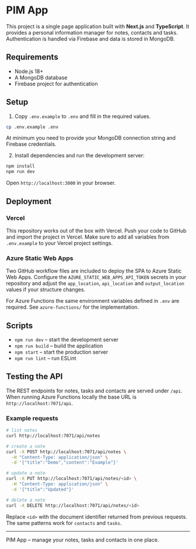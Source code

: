 # PIM App

This project is a single page application built with **Next.js** and **TypeScript**. It provides a personal information manager for notes, contacts and tasks. Authentication is handled via Firebase and data is stored in MongoDB.

## Requirements

- Node.js 18+
- A MongoDB database
- Firebase project for authentication

## Setup

1. Copy `.env.example` to `.env` and fill in the required values.

```bash
cp .env.example .env
```

At minimum you need to provide your MongoDB connection string and Firebase credentials.

2. Install dependencies and run the development server:

```bash
npm install
npm run dev
```

Open `http://localhost:3000` in your browser.

## Deployment

### Vercel

This repository works out of the box with Vercel. Push your code to GitHub and import the project in Vercel. Make sure to add all variables from `.env.example` to your Vercel project settings.

### Azure Static Web Apps

Two GitHub workflow files are included to deploy the SPA to Azure Static Web Apps. Configure the `AZURE_STATIC_WEB_APPS_API_TOKEN` secrets in your repository and adjust the `app_location`, `api_location` and `output_location` values if your structure changes.

For Azure Functions the same environment variables defined in `.env` are required. See `azure-functions/` for the implementation.

## Scripts

- `npm run dev` – start the development server
- `npm run build` – build the application
- `npm start` – start the production server
- `npm run lint` – run ESLint
## Testing the API

The REST endpoints for notes, tasks and contacts are served under `/api`. When running Azure Functions locally the base URL is `http://localhost:7071/api`.

### Example requests

```bash
# list notes
curl http://localhost:7071/api/notes

# create a note
curl -X POST http://localhost:7071/api/notes \
  -H "Content-Type: application/json" \
  -d '{"title":"Demo","content":"Example"}'

# update a note
curl -X PUT http://localhost:7071/api/notes/<id> \
  -H "Content-Type: application/json" \
  -d '{"title":"Updated"}'

# delete a note
curl -X DELETE http://localhost:7071/api/notes/<id>
```

Replace `<id>` with the document identifier returned from previous requests. The same patterns work for `contacts` and `tasks`.


---

PIM App – manage your notes, tasks and contacts in one place.
